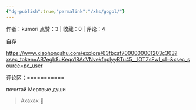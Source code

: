 ```yaml
---
{"dg-publish":true,"permalink":"/xhs/gogol/"}
---
```


作者：kumori
点赞：3   |   收藏：0   |   评论：4

自存

https://www.xiaohongshu.com/explore/63fbcaf7000000001203c303?xsec_token=AB7egh8uKeqo18AcVNvekfnplyyBTu45__IOTZsFwl_cI=&xsec_source=pc_user

评论区：===========

почитай Мертвые души

> Ахахах 🤣